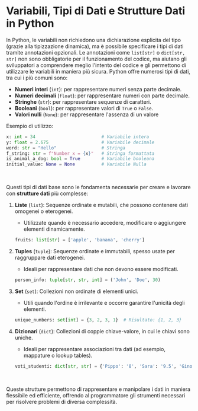 # Variabili, Tipi di Dati e Strutture Dati in Python

In Python, le variabili non richiedono una dichiarazione esplicita del tipo (grazie alla tipizzazione dinamica), ma è possibile specificare i tipi di dati tramite annotazioni opzionali.
Le annotazioni come `list[str]` o `dict[str, str]` non sono obbligatorie per il funzionamento del codice, ma aiutano gli sviluppatori a comprendere meglio l'intento del codice e gli permettono di utilizzare le variabili in maniera più sicura.
Python offre numerosi tipi di dati, tra cui i più comuni sono:

- **Numeri interi** (`int`): per rappresentare numeri senza parte decimale.
- **Numeri decimali** (`float`): per rappresentare numeri con parte decimale.
- **Stringhe** (`str`): per rappresentare sequenze di caratteri.
- **Booleani** (`bool`): per rappresentare valori di `True` o `False`.
- **Valori nulli** (`None`): per rappresentare l'assenza di un valore

Esempio di utilizzo:

```python
x: int = 34                         # Variabile intera
y: float = 2.675                    # Variabile decimale
word: str = "Hello"                 # Stringa
f_string: str = f"Number x = {x}"   # Stringa formattata
is_animal_a_dog: bool = True        # Variabile booleana
initial_value: None = None          # Variabile Nulla
```

<br/>

Questi tipi di dati base sono le fondamenta necessarie per creare e lavorare con **strutture dati** più complesse:

1. **Liste** (`list`): Sequenze ordinate e mutabili, che possono contenere dati omogenei o eterogenei.

   - Utilizzate quando è necessario accedere, modificare o aggiungere elementi dinamicamente.

   ```python
   fruits: list[str] = ['apple', 'banana', 'cherry']
   ```

2. **Tuples** (`tuple`): Sequenze ordinate e immutabili, spesso usate per raggruppare dati eterogenei.

   - Ideali per rappresentare dati che non devono essere modificati.

   ```python
   person_info: tuple[str, str, int] = ('John', 'Doe', 30)
   ```

3. **Set** (`set`): Collezioni non ordinate di elementi unici.

   - Utili quando l'ordine è irrilevante e occorre garantire l'unicità degli elementi.

   ```python
   unique_numbers: set[int] = {3, 2, 3, 1}  # Risultato: {1, 2, 3}
   ```

4. **Dizionari** (`dict`): Collezioni di coppie chiave-valore, in cui le chiavi sono uniche.
   - Ideali per rappresentare associazioni tra dati (ad esempio, mappature o lookup tables).
   ```python
   voti_studenti: dict[str, str] = {'Pippo': '8', 'Sara': '9.5', 'Gino': '6'}
   ```

<br/>

Queste strutture permettono di rappresentare e manipolare i dati in maniera flessibile ed efficiente, offrendo al programmatore gli strumenti necessari per risolvere problemi di diversa complessità.
